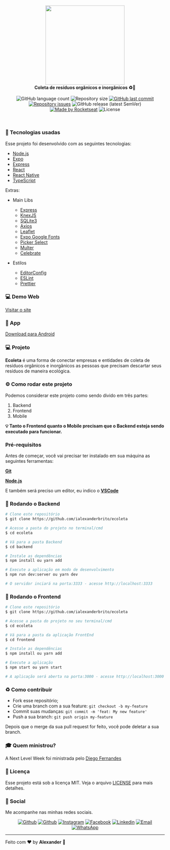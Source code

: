 <h4 align="center">
<img src=".github/logo.png" width="250px" /><br>
 <b>Coleta de resíduos orgânicos e inorgânicos</b> ♻️🔋
</h4>
<p align="center">
  <img alt="GitHub language count" src="https://img.shields.io/github/languages/count/ialexanderbrito/ecoleta.svg">

  <img alt="Repository size" src="https://img.shields.io/github/repo-size/ialexanderbrito/ecoleta.svg">
  
  <a href="https://github.com/ialexanderbrito/ecoleta/commits/master">
    <img alt="GitHub last commit" src="https://img.shields.io/github/last-commit/ialexanderbrito/ecoleta.svg"></a>

  <a href="https://github.com/ialexanderbrito/be-the-hero/issues">
    <img alt="Repository issues" src="https://img.shields.io/github/issues/ialexanderbrito/ecoleta.svg"></a>
    
   <img alt="GitHub release (latest SemVer)" src="https://img.shields.io/github/v/release/ialexanderbrito/ecoleta?label=blue">
    
  <a href="https://rocketseat.com.br">
    <img alt="Made by Rocketseat" src="https://img.shields.io/badge/made%20by-Rocketseat-blueviolet"></a>
    <img alt="License" src="https://img.shields.io/badge/license-MIT-blueviolet">
</p>

<br>

### :rocket: Tecnologias usadas

Esse projeto foi desenvolvido com as seguintes tecnologias:

- [Node.js](https://nodejs.org/en/)
- [Expo](https://expo.io/)
- [Express](https://expressjs.com/pt-br/)
- [React](https://pt-br.reactjs.org/)
- [React Native](https://reactnative.dev/)
- [TypeScript](https://www.typescriptlang.org/)

Extras:

- Main Libs
  - [Express](https://expressjs.com/pt-br/)
  - [KnexJS](http://knexjs.org/)
  - [SQLite3](https://www.sqlite.org/index.html)
  - [Axios](https://github.com/axios/axios)
  - [Leaflet](https://leafletjs.com/)
  - [Expo Google Fonts](https://github.com/expo/google-fonts)
  - [Picker Select](https://github.com/lawnstarter/react-native-picker-select)
  - [Multer](https://github.com/expressjs/multer)
  - [Celebrate](https://github.com/arb/celebrate)
  
- Estilos

  - [EditorConfig](https://editorconfig.org/)
  - [ESLint](https://eslint.org/)
  - [Prettier](https://prettier.io/)

### 💻 Demo Web

[Visitar o site](https://ecoleta-oficial.netlify.app/)

### 📱 App

[Download para Android](https://github.com/ialexanderbrito/ecoleta/releases/tag/1.0.0)

### 💻 Projeto

<b>Ecoleta</b> é uma forma de conectar empresas e entidades de coleta de resíduos orgânicos e inorgânicos as pessoas que precisam descartar seus resíduos de maneira ecológica.

### ⚙ Como rodar este projeto

Podemos considerar este projeto como sendo divido em três partes:

1. Backend
2. Frontend
3. Mobile

<b>💡 Tanto o Frontend quanto o Mobile precisam que o Backend esteja sendo executado para funcionar.</b>

### Pré-requisitos

Antes de começar, você vai precisar ter instalado em sua máquina as seguintes ferramentas:

<b>[Git](https://git-scm.com)</b>

<b>[Node.js](https://nodejs.org/en/)</b>

E também será preciso um editor, eu indico o <b>[VSCode](https://code.visualstudio.com/)</b>

### 🧭 Rodando o Backend

```bash
# Clone este repositório
$ git clone https://github.com/ialexanderbrito/ecoleta

# Acesse a pasta do projeto no terminal/cmd
$ cd ecoleta

# Vá para a pasta Backend
$ cd backend

# Instale as dependências
$ npm install ou yarn add

# Execute a aplicação em modo de desenvolvimento
$ npm run dev:server ou yarn dev

# O servidor inciará na porta:3333 - acesse http://localhost:3333 
```

### 🧭 Rodando o Frontend

```bash
# Clone este repositório
$ git clone https://github.com/ialexanderbrito/ecoleta

# Acesse a pasta do projeto no seu terminal/cmd
$ cd ecoleta

# Vá para a pasta da aplicação FrontEnd
$ cd frontend

# Instale as dependências
$ npm install ou yarn add

# Execute a aplicação
$ npm start ou yarn start

# A aplicação será aberta na porta:3000 - acesse http://localhost:3000
```

### :recycle: Como contribuir

- Fork esse repositório;
- Crie uma branch com a sua feature: `git checkout -b my-feature`
- Commit suas mudanças: `git commit -m 'feat: My new feature'`
- Push a sua branch: `git push origin my-feature`

Depois que o merge da sua pull request for feito, você pode deletar a sua branch.

### :mortar_board: Quem ministrou?

A Next Level Week foi ministrada pelo [Diego Fernandes](https://github.com/diego3g)

### :memo: Licença

Esse projeto está sob a licença MIT. Veja o arquivo [LICENSE](LICENSE) para mais detalhes.

### 📱 Social

Me acompanhe nas minhas redes sociais.

<p align="center">

   <a href="https://github.com/ialexanderbrito" target="_blank" >
    <img alt="Github" src="https://img.shields.io/badge/Github--%23F8952D?style=social&logo=github"></a>
    
   <a href="https://twitter.com/ialexanderbrito" target="_blank" > 
     <img alt="Github" src="https://img.shields.io/badge/Twitter--%23F8952D?style=social&logo=twitter"></a> 
  
  <a href="https://instagram.com/ialexanderbrito" target="_blank" >
    <img alt="Instagram" src="https://img.shields.io/badge/Instagram--%23F8952D?style=social&logo=instagram"></a> 
  
  <a href="https://facebook.com/ialexanderbrito" target="_blank" >
    <img alt="Facebook" src="https://img.shields.io/badge/Facebook--%23F8952D?style=social&logo=facebook"></a>

  <a href="https://www.linkedin.com/in/ialexanderbrito/" target="_blank" >
    <img alt="Linkedin" src="https://img.shields.io/badge/Linkedin--%23F8952D?style=social&logo=linkedin"></a> 
  
  <a href="mailto:ialexanderbrito@gmail.com" target="_blank" >
    <img alt="Email" src="https://img.shields.io/badge/Email--%23F8952D?style=social&logo=gmail"></a> 
  
  <a href="https://api.whatsapp.com/send?phone=5521979434402" target="_blank" >
    <img alt="WhatsApp" src="https://img.shields.io/badge/Whatsapp--%23F8952D?style=social&logo=whatsapp"></a>
</p>

---

Feito com ❤️ by **Alexander** 🤙
